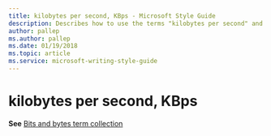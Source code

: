 ```yaml
---
title: kilobytes per second, KBps - Microsoft Style Guide
description: Describes how to use the terms "kilobytes per second" and "KBps" in Microsoft content.
author: pallep
ms.author: pallep
ms.date: 01/19/2018
ms.topic: article
ms.service: microsoft-writing-style-guide
---
```


# kilobytes per second, KBps

**See** [Bits and bytes term collection](~/a-z-word-list-term-collections/term-collections/bits-bytes-terms.md)

